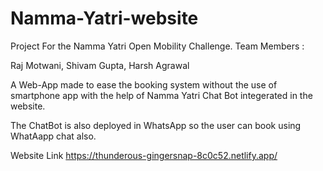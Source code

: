 # Namma-Yatri-website

Project For the Namma Yatri Open Mobility Challenge.
Team Members :

Raj Motwani,
Shivam Gupta,
Harsh Agrawal

A Web-App made to ease the booking system without the use of smartphone app with the help of Namma Yatri Chat Bot integerated in the website.

The ChatBot is also deployed in WhatsApp so the user can book using WhatAapp chat also.

Website Link https://thunderous-gingersnap-8c0c52.netlify.app/
